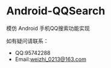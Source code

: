 Android-QQSearch
========

模仿 Android 手机QQ搜索功能实现

如有疑问请联系：
- QQ:95742288
- Email:weizhi_0213@163.com
